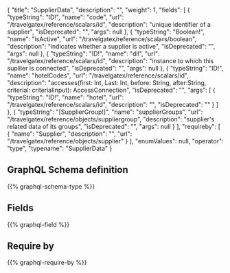 {
  "title": "SupplierData",
  "description": "",
  "weight": 1,
  "fields": [
    {
      "typeString": "ID!",
      "name": "code",
      "url": "/travelgatex/reference/scalars/id",
      "description": "unique identifier of a supplier",
      "isDeprecated": "",
      "args": null
    },
    {
      "typeString": "Boolean!",
      "name": "isActive",
      "url": "/travelgatex/reference/scalars/boolean",
      "description": "indicates whether a supplier is active",
      "isDeprecated": "",
      "args": null
    },
    {
      "typeString": "ID!",
      "name": "dll",
      "url": "/travelgatex/reference/scalars/id",
      "description": "instance to which this supllier is connected",
      "isDeprecated": "",
      "args": null
    },
    {
      "typeString": "ID!",
      "name": "hotelCodes",
      "url": "/travelgatex/reference/scalars/id",
      "description": "accesses(first: Int, Last: Int, before: String, after:String, criterial: criterialInput): AccessConnection",
      "isDeprecated": "",
      "args": [
        {
          "typeString": "ID!",
          "name": "hotel",
          "url": "/travelgatex/reference/scalars/id",
          "description": "",
          "isDeprecated": ""
        }
      ]
    },
    {
      "typeString": "[SupplierGroup!]",
      "name": "supplierGroups",
      "url": "/travelgatex/reference/objects/suppliergroup",
      "description": "supplier's related data of its groups",
      "isDeprecated": "",
      "args": null
    }
  ],
  "requireby": [
    {
      "name": "Supplier",
      "description": "",
      "url": "/travelgatex/reference/objects/supplier"
    }
  ],
  "enumValues": null,
  "operator": "type",
  "typename": "SupplierData"
}
## GraphQL Schema definition

{{% graphql-schema-type %}}

## Fields

{{% graphql-field %}}

## Require by

{{% graphql-require-by %}}
